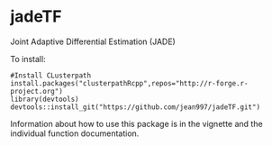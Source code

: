 jadeTF
======

Joint Adaptive Differential Estimation (JADE)

To install:
```{r}
#Install CLusterpath
install.packages("clusterpathRcpp",repos="http://r-forge.r-project.org")
library(devtools)
devtools::install_git("https://github.com/jean997/jadeTF.git")
```

Information about how to use this package is in the vignette and the individual function documentation.
